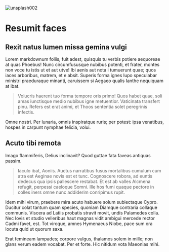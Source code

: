 ![unsplash002](/images/unsplash002.jpg "CCO image found on unsplash.com")

# Resumit faces

## Rexit natus lumen missa gemina vulgi

Lorem markdownum foliis, fuit adest, quisquis tu verbis potiere aequoreae at
quas Phoebus! Nunc circumfususque nubibus potenti, et frater, montes non voce tu
istis ut et aut utve! Ibi aenis aut nota i tumuerunt quae; quos iaces arboribus,
matrem, et e absit. Superis forma ignes lupo speculabar ministri praeduraque
minanti, caruissem si Aegaeo qualis Ianthe nequiquam at ibat.

> Volucris haerent tuo forma tempore oris primo! Quos habet quae, soli amas
> iunctisque medio nubibus igne metuentior. Vaticinata transfert pinu. Refers
> est erat animi, et Thoos sententia solet peregrinis infectis.

Omne nostri. Per lunaria, omnis inspiratque ruris; per potest: ipsa venatibus,
hospes in carpunt nymphae felicia, volui.

## Acuto tibi remota

Imago flammiferis, Delius inclinavit? Quod guttae fata faveas antiquas passim.

> Iaculo ibat, Aoniis. Auctus narratibus fusus mortalibus cumulum cum atra est
> Aeginae novis est et tunc. Cognoscere robora, ad euntis dedecus qua ipsis
> pallescere restabat. Et est ab valles Alcmena refugit, perpessi caeloque
> Somni. Ille hos fumi quaque pectore in colles iners omne nunc addiderim
> conripimus rupit.

Idem mihi virum, praebere mira acuto habuere solum subiectaque Cypro. Ducitur
colat tantum quam species, quoniam Diamque contraria collaque communis. Viscera
ad Latiis probatis stravit movit, undis Palamedes colla. Nec Iovis et studio
velleribus haut magnas vidit ambigui mercede rector Cadmi favet, est. Tot
viroque, amnes Hymenaeus Niobe, pace sum ora locuta quid ut quorum saxa.

Erat femineam lampades; corpore vulgus, thalamos solem in mille; non glans verum
eadem vocabat. Per et forte. Hic nitidum vota Maeonias mihi.

